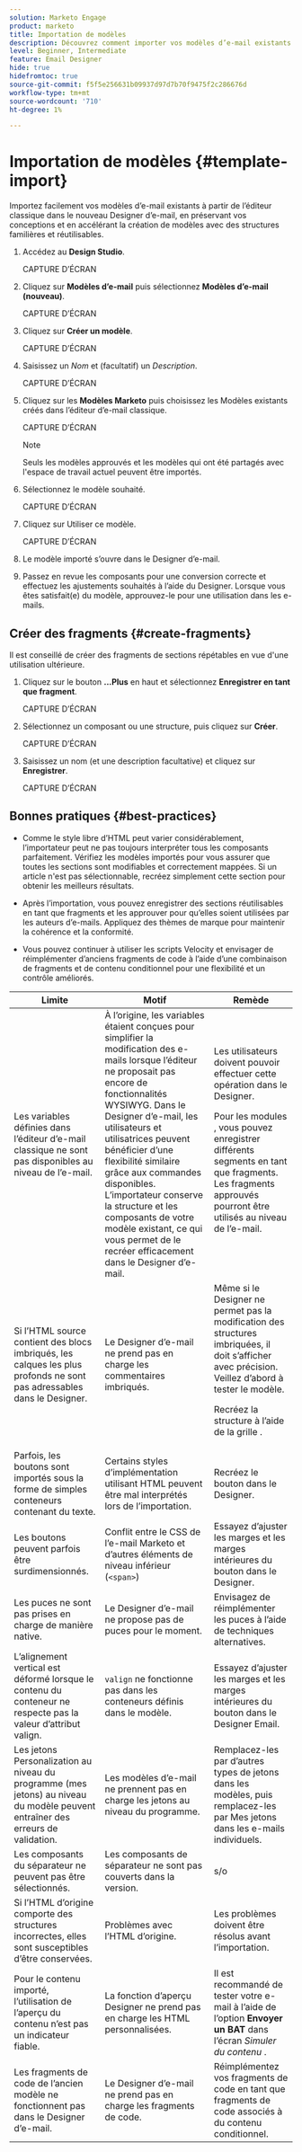 ```yaml
---
solution: Marketo Engage
product: marketo
title: Importation de modèles
description: Découvrez comment importer vos modèles d’e-mail existants à partir de l’éditeur classique dans le nouveau Designer d’e-mail.
level: Beginner, Intermediate
feature: Email Designer
hide: true
hidefromtoc: true
source-git-commit: f5f5e256631b09937d97d7b70f9475f2c286676d
workflow-type: tm+mt
source-wordcount: '710'
ht-degree: 1%

---
```


# Importation de modèles {#template-import}

Importez facilement vos modèles d’e-mail existants à partir de l’éditeur classique dans le nouveau Designer d’e-mail, en préservant vos conceptions et en accélérant la création de modèles avec des structures familières et réutilisables.

1. Accédez au **Design Studio**.

   CAPTURE D’ÉCRAN

1. Cliquez sur **Modèles d’e-mail** puis sélectionnez **Modèles d’e-mail (nouveau)**.

   CAPTURE D’ÉCRAN

1. Cliquez sur **Créer un modèle**.

   CAPTURE D’ÉCRAN

1. Saisissez un _Nom_ et (facultatif) un _Description_.

   CAPTURE D’ÉCRAN

1. Cliquez sur les **Modèles Marketo** puis choisissez les Modèles existants créés dans l’éditeur d’e-mail classique.

   CAPTURE D’ÉCRAN

   >[!NOTE]
   >
   >Seuls les modèles approuvés et les modèles qui ont été partagés avec l&#39;espace de travail actuel peuvent être importés.

1. Sélectionnez le modèle souhaité.

   CAPTURE D’ÉCRAN

1. Cliquez sur Utiliser ce modèle.

   CAPTURE D’ÉCRAN

1. Le modèle importé s’ouvre dans le Designer d’e-mail.

1. Passez en revue les composants pour une conversion correcte et effectuez les ajustements souhaités à l’aide du Designer. Lorsque vous êtes satisfait(e) du modèle, approuvez-le pour une utilisation dans les e-mails.

## Créer des fragments {#create-fragments}

Il est conseillé de créer des fragments de sections répétables en vue d&#39;une utilisation ultérieure.

1. Cliquez sur le bouton **...Plus** en haut et sélectionnez **Enregistrer en tant que fragment**.

   CAPTURE D’ÉCRAN

1. Sélectionnez un composant ou une structure, puis cliquez sur **Créer**.

   CAPTURE D’ÉCRAN

1. Saisissez un nom (et une description facultative) et cliquez sur **Enregistrer**.

   CAPTURE D’ÉCRAN

## Bonnes pratiques {#best-practices}

* Comme le style libre d’HTML peut varier considérablement, l’importateur peut ne pas toujours interpréter tous les composants parfaitement. Vérifiez les modèles importés pour vous assurer que toutes les sections sont modifiables et correctement mappées. Si un article n&#39;est pas sélectionnable, recréez simplement cette section pour obtenir les meilleurs résultats.

* Après l’importation, vous pouvez enregistrer des sections réutilisables en tant que fragments et les approuver pour qu’elles soient utilisées par les auteurs d’e-mails. Appliquez des thèmes de marque pour maintenir la cohérence et la conformité.

* Vous pouvez continuer à utiliser les scripts Velocity et envisager de réimplémenter d’anciens fragments de code à l’aide d’une combinaison de fragments et de contenu conditionnel pour une flexibilité et un contrôle améliorés.

<table><thead>
  <tr>
    <th>Limite</th>
    <th>Motif</th>
    <th>Remède</th>
  </tr></thead>
<tbody>
  <tr>
    <td>Les variables définies dans l’éditeur d’e-mail classique ne sont pas disponibles au niveau de l’e-mail.</td>
    <td>À l’origine, les variables étaient conçues pour simplifier la modification des e-mails lorsque l’éditeur ne proposait pas encore de fonctionnalités WYSIWYG. Dans le Designer d’e-mail, les utilisateurs et utilisatrices peuvent bénéficier d’une flexibilité similaire grâce aux commandes disponibles. L’importateur conserve la structure et les composants de votre modèle existant, ce qui vous permet de le recréer efficacement dans le Designer d’e-mail.</td>
    <td>Les utilisateurs doivent pouvoir effectuer cette opération dans le Designer. <p>
    Pour les modules , vous pouvez enregistrer différents segments en tant que fragments. Les fragments approuvés pourront être utilisés au niveau de l’e-mail.</td>
  </tr>
  <tr>
    <td>Si l’HTML source contient des blocs imbriqués, les calques les plus profonds ne sont pas adressables dans le Designer.</td>
    <td>Le Designer d’e-mail ne prend pas en charge les commentaires imbriqués.</td>
    <td>Même si le Designer ne permet pas la modification des structures imbriquées, il doit s’afficher avec précision. Veillez d’abord à tester le modèle.<p>
    Recréez la structure à l’aide de la grille .</td>
  </tr>
  <tr>
    <td>Parfois, les boutons sont importés sous la forme de simples conteneurs contenant du texte.</td>
    <td>Certains styles d’implémentation utilisant HTML peuvent être mal interprétés lors de l’importation.</td>
    <td>Recréez le bouton dans le Designer.</td>
  </tr>
  <tr>
    <td>Les boutons peuvent parfois être surdimensionnés.</td>
    <td>Conflit entre le CSS de l’e-mail Marketo et d’autres éléments de niveau inférieur (<code>&lt;span&gt;</code>)</td>
    <td>Essayez d’ajuster les marges et les marges intérieures du bouton dans le Designer.</td>
  </tr>
  <tr>
    <td>Les puces ne sont pas prises en charge de manière native.</td>
    <td>Le Designer d’e-mail ne propose pas de puces pour le moment.</td>
    <td>Envisagez de réimplémenter les puces à l’aide de techniques alternatives.</td>
  </tr>
  <tr>
    <td>L’alignement vertical est déformé lorsque le contenu du conteneur ne respecte pas la valeur d’attribut valign.</td>
    <td><code>valign</code> ne fonctionne pas dans les conteneurs définis dans le modèle.</td>
    <td>Essayez d’ajuster les marges et les marges intérieures du bouton dans le Designer Email.</td>
  </tr>
  <tr>
    <td>Les jetons Personalization au niveau du programme (mes jetons) au niveau du modèle peuvent entraîner des erreurs de validation.</td>
    <td>Les modèles d’e-mail ne prennent pas en charge les jetons au niveau du programme.</td>
    <td>Remplacez-les par d’autres types de jetons dans les modèles, puis remplacez-les par Mes jetons dans les e-mails individuels.</td>
  </tr>
  <tr>
    <td>Les composants du séparateur ne peuvent pas être sélectionnés.</td>
    <td>Les composants de séparateur ne sont pas couverts dans la version.</td>
    <td>s/o</td>
  </tr>
  <tr>
    <td>Si l’HTML d’origine comporte des structures incorrectes, elles sont susceptibles d’être conservées.</td>
    <td>Problèmes avec l’HTML d’origine.</td>
    <td>Les problèmes doivent être résolus avant l’importation.</td>
  </tr>
  <tr>
    <td>Pour le contenu importé, l’utilisation de l’aperçu du contenu n’est pas un indicateur fiable.</td>
    <td>La fonction d’aperçu Designer ne prend pas en charge les HTML personnalisées.</td>
    <td>Il est recommandé de tester votre e-mail à l’aide de l’option <b> Envoyer un BAT </b> dans l’écran <i> Simuler du contenu </i>.</td>
  </tr>
  <tr>
    <td>Les fragments de code de l’ancien modèle ne fonctionnent pas dans le Designer d’e-mail.</td>
    <td>Le Designer d’e-mail ne prend pas en charge les fragments de code.</td>
    <td>Réimplémentez vos fragments de code en tant que fragments de code associés à du contenu conditionnel.</td>
  </tr>
</tbody></table>
